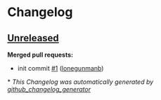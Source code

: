# Changelog

## [Unreleased](https://github.com/Azure/terraform-azure-storage-account/tree/HEAD)

**Merged pull requests:**

- init commit [\#1](https://github.com/Azure/terraform-azure-storage-account/pull/1) ([lonegunmanb](https://github.com/lonegunmanb))



\* *This Changelog was automatically generated by [github_changelog_generator](https://github.com/github-changelog-generator/github-changelog-generator)*
